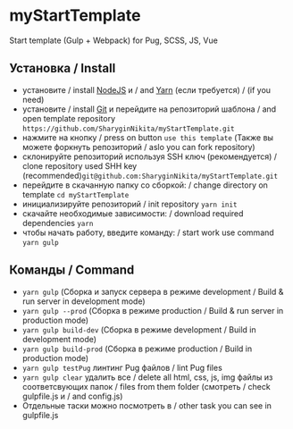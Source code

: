 # myStartTemplate
Start template (Gulp + Webpack) for Pug, SCSS, JS, Vue

## Установка / Install
* установите / install [NodeJS](https://nodejs.org/en/) и / and [Yarn](https://yarnpkg.com/en/docs/install) (если требуется) / (if you need)
* установите / install [Git](https://gicm.com/downloads) и перейдите на репозиторий шаблона / and open template repository ````https://github.com/SharyginNikita/myStartTemplate.git````
* нажмите на кнопку / press on button ````use this template```` (Также вы можете форкнуть репозиторий / aslo you can fork repository)
* склонируйте репозиторий используя SSH ключ (рекомендуется) / clone repository used SHH key (recommended)````git@github.com:SharyginNikita/myStartTemplate.git````
* перейдите в скачанную папку со сборкой: / change directory on template ````cd myStartTemplate````
* инициализируйте репозиторий / init repository ````yarn init````
* скачайте необходимые зависимости: / download required dependencies ````yarn````
* чтобы начать работу, введите команду: / start work use command ````yarn gulp````

## Команды / Command
* ````yarn gulp```` (Сборка и запуск сервера в режиме development / Build & run server in development mode)
* ````yarn gulp --prod```` (Сборка в режиме production / Build & run server in production mode)
* ````yarn gulp build-dev```` (Сборка в режиме development / Build in development mode)
* ````yarn gulp build-prod```` (Сборка в режиме production / Build in production mode)
* ````yarn gulp testPug```` линтинг Pug файлов / lint Pug files
* ````yarn gulp clear```` удалить все / delete all html, css, js, img файлы из соответсвующих папок / files from them folder (смотреть / check gulpfile.js и / and config.js)
* Отдельные таски можно посмотреть в / other task you can see in gulpfile.js